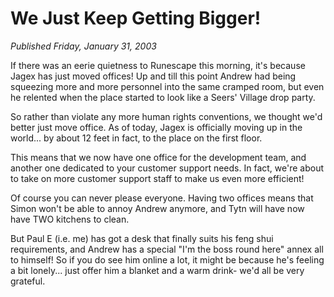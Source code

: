 # We Just Keep Getting Bigger!
*Published Friday, January 31, 2003*

If there was an eerie quietness to Runescape this morning, it's because Jagex has just moved offices! Up and till this point Andrew had being squeezing more and more personnel into the same cramped room, but even he relented when the place started to look like a Seers' Village drop party.

So rather than violate any more human rights conventions, we thought we'd better just move office. As of today, Jagex is officially moving up in the world... by about 12 feet in fact, to the place on the first floor.

This means that we now have one office for the development team, and another one dedicated to your customer support needs. In fact, we're about to take on more customer support staff to make us even more efficient!

Of course you can never please everyone. Having two offices means that Simon won't be able to annoy Andrew anymore, and Tytn will have now have TWO kitchens to clean.

But Paul E (i.e. me) has got a desk that finally suits his feng shui requirements, and Andrew has a special "I'm the boss round here" annex all to himself! So if you do see him online a lot, it might be because he's feeling a bit lonely... just offer him a blanket and a warm drink- we'd all be very grateful.
